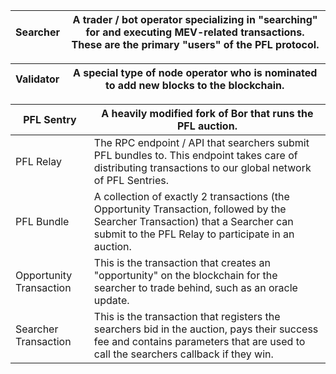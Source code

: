 | Searcher | A trader / bot operator specializing in "searching" for and executing MEV-related transactions. These are the primary "users" of the PFL protocol. |
| --- |  --- |

| Validator | A special type of node operator who is nominated to add new blocks to the blockchain. |
| --- |  --- |


| PFL Sentry | A heavily modified fork of Bor that runs the PFL auction. |
| --- |  --- |
| PFL Relay | The RPC endpoint / API that searchers submit PFL bundles to. This endpoint takes care of distributing transactions to our global network of PFL Sentries. |
| PFL Bundle | A collection of exactly 2 transactions (the Opportunity Transaction, followed by the Searcher Transaction) that a Searcher can submit to the PFL Relay to participate in an auction. |
| Opportunity Transaction | This is the transaction that creates an "opportunity" on the blockchain for the searcher to trade behind, such as an oracle update. |
| Searcher Transaction | This is the transaction that registers the searchers bid in the auction, pays their success fee and contains parameters that are used to call the searchers callback if they win. |